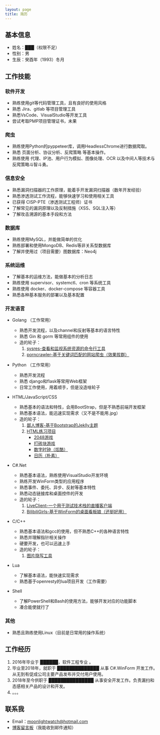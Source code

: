 ```yaml
---
layout: page
title: 简历
---
```


## 基本信息

- 姓名：███（权限不足）
- 性别：男
- 生辰：癸酉年（1993）冬月

## 工作技能

### 软件开发

- 熟练使用git等代码管理工具，且有良好的使用风格
- 熟悉 Jira、gitlab 等项目管理工具
- 熟悉VsCode、VisualStudio等开发工具
- 尝试考取PMP项目管理证书，未果

### 爬虫

- 熟练使用Python的pyppeteer库，调用HeadlessChrome进行数据爬取。
- 熟悉 页面分析、协议分析、反爬策略 等基本操作。
- 熟练使用 代理、IP池、用户行为模拟、图像处理、OCR 以及中间人等技术与反爬策略斗智斗勇。

### 信息安全

- 熟悉漏洞扫描器的工作原理，能着手开发漏洞扫描器（数年开发经验）
- 熟悉渗透测试工作流程，能够快速学习和使用相关工具
- 已获得 CISP-PTE（渗透测试工程师）证书
- 了解常见的漏洞原理以及反制措施（XSS、SQL注入等）
- 了解攻击溯源的基本手段和方法

### 数据库

- 熟练使用MySQL，并能做简单的优化
- 熟练部署和使用MongoDB、Redis等非关系型数据库
- 了解并使用过（项目需要）图数据库：Neo4j

### 系统运维

- 了解基本的运维方法，能做基本的分析日志
- 熟练使用 supervisor、systemctl、cron 等系统工具
- 熟练使用 docker、docker-compose 等容器工具
- 熟悉各种基本服务的部署以及基本配置

### 开发语言

- Golang （工作常用）
    - 熟悉开发流程，以及channel和反射等基本的语言特性
    - 熟悉 Gin 和 gorm 等常用组件的使用
    - 造的轮子：
        1. [sysres-查看和监视系统资源的命令行工具](https://github.com/moonlightwatch/sysres)
        2. [porncrawler-基于关键词匹配的网站爬虫（效果拔群）](https://github.com/moonlightwatch/porncrawler)
- Python （工作常用）
    - 熟悉开发流程
    - 熟悉 django和flask等常用Web框架
    - 日常工作使用，用着顺手，但是没造啥轮子
- HTML/JavaScript/CSS
    - 熟悉基本的语法和特性，会用BootStrap，但是不熟悉前端开发框架
    - 熟悉基本语法，能迅速实现需求（又不是不能用.jpg）
    - 造的轮子：
        1. [鄙人博客-基于Bootstrap的Jeklly主题](https://blog.moonlightwatch.com/about.html)
        2. [HTML练习项目](https://github.com/moonlightwatch/JS-Show)
            - [2048游戏](https://moonlightwatch.github.io/JS-Show/2048/)
            - [打砖块游戏](https://moonlightwatch.github.io/JS-Show/Krakout/krakout.html)
            - [数字时钟（炫酷）](https://moonlightwatch.github.io/JS-Show/Timer_In_JS/)
            - [日历（朴素）](https://moonlightwatch.github.io/JS-Show/mCalendar/)
- C#.Net
    - 熟悉基本语法，熟练使用VisualStudio开发环境
    - 熟练开发WinForm类型的应用程序
    - 熟悉事件、委托、异步、反射等基本特性
    - 熟悉动态链接库和桌面控件的开发
    - 造的轮子：
        1. [LiveClient-一个用于测试技术栈的直播客户端](https://github.com/moonlightwatch/LiveClient)
        2. [BilibiliGirls-基于WinForm的桌面看板娘（还挺好用）](https://github.com/moonlightwatch/BilibiliGirls)
- C/C++
    - 熟悉基本语法和gcc的使用，但不熟悉C++的各种语言特性
    - 熟悉并理解指针相关操作
    - 硬要开发，也可以迅速上手
    - 造的轮子：
        1. [图片隐写工具](https://github.com/moonlightwatch/gadgets/tree/master/Bitmap_Encryption)

- Lua
    - 了解基本语法，能快速实现需求
    - 熟悉基于openresty的lua项目开发（工作需要）

- Shell
    - 了解PowerShell和Bash的使用方法，能够开发对应的功能脚本
    - 凑合能使就行了

### 其他

- 熟悉且熟练使用Linux（目前是日常用的操作系统）

## 工作经历

1. 2016年毕业于 ██████，软件工程专业 。  
2. 毕业至2018年，就职于 ██████████████ 从事 C#.WinForm 开发工作。从无到有促成公司主要产品发布并交付用户使用。
3. 2018年至今供职于 ███████████████ 从事安全开发工作。负责漏扫和态感相关产品的设计和开发。
4. 。。。


## 联系我

- Email：moonlightwatch@hotmail.com
- [博客留言板](https://blog.moonlightwatch.com/messageboard.html)（我能收到邮件通知）